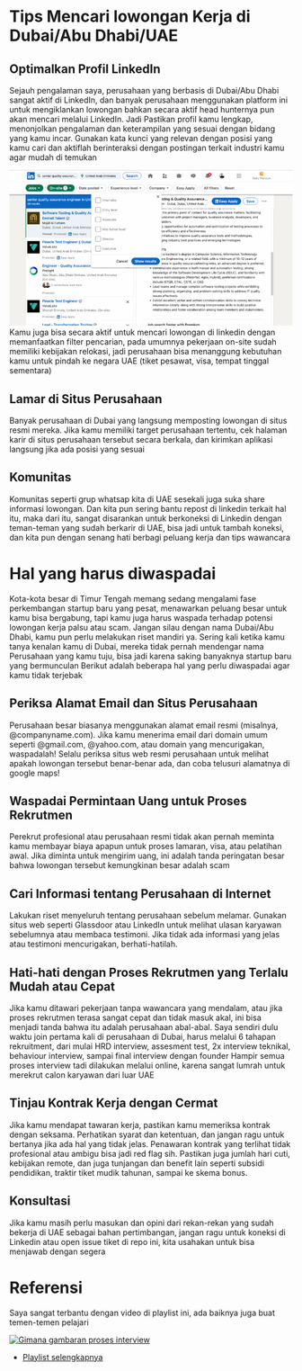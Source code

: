 # Tips Mencari lowongan Kerja di Dubai/Abu Dhabi/UAE

## Optimalkan Profil LinkedIn
Sejauh pengalaman saya, perusahaan yang berbasis di Dubai/Abu Dhabi sangat aktif di LinkedIn, dan banyak perusahaan menggunakan platform ini untuk mengiklankan lowongan bahkan secara aktif head hunternya pun akan mencari melalui LinkedIn. 
Jadi Pastikan profil kamu lengkap, menonjolkan pengalaman dan keterampilan yang sesuai dengan bidang yang kamu incar. Gunakan kata kunci yang relevan dengan posisi yang kamu cari dan aktiflah berinteraksi dengan postingan terkait industri kamu agar mudah di temukan

![lowongan linkedin](linkedin-lowongan.gif "Lowongan Linkedin")
Kamu juga bisa secara aktif untuk mencari lowongan di linkedin dengan memanfaatkan filter pencarian, pada umumnya pekerjaan on-site sudah memiliki kebijakan relokasi, jadi perusahaan bisa menanggung kebutuhan kamu untuk pindah ke negara UAE (tiket pesawat, visa, tempat tinggal sementara)

## Lamar di Situs Perusahaan
Banyak perusahaan di Dubai yang langsung memposting lowongan di situs resmi mereka. Jika kamu memiliki target perusahaan tertentu, cek halaman karir di situs perusahaan tersebut secara berkala, dan kirimkan aplikasi langsung jika ada posisi yang sesuai


## Komunitas
Komunitas seperti grup whatsap kita di UAE sesekali juga suka share informasi lowongan. Dan kita pun sering bantu repost di linkedin terkait hal itu, maka dari itu, sangat disarankan untuk berkoneksi di Linkedin dengan teman-teman yang sudah berkarir di UAE, bisa jadi untuk tambah koneksi, dan kita pun dengan senang hati berbagi peluang kerja dan tips wawancara



# Hal yang harus diwaspadai

Kota-kota besar di Timur Tengah memang sedang mengalami fase perkembangan startup baru yang pesat, menawarkan peluang besar untuk kamu bisa bergabung, tapi kamu juga harus waspada terhadap potensi lowongan kerja palsu atau scam. Jangan silau dengan nama Dubai/Abu Dhabi, kamu pun perlu melakukan riset mandiri ya. Sering kali ketika kamu tanya kenalan kamu di Dubai, mereka tidak pernah mendengar nama Perusahaan yang kamu tuju, bisa jadi karena saking banyaknya startup baru yang bermunculan
Berikut adalah beberapa hal yang perlu diwaspadai agar kamu tidak terjebak

## Periksa Alamat Email dan Situs Perusahaan
Perusahaan besar biasanya menggunakan alamat email resmi (misalnya, @companyname.com). Jika kamu menerima email dari domain umum seperti @gmail.com, @yahoo.com, atau domain yang mencurigakan, waspadalah!
Selalu periksa situs web resmi perusahaan untuk melihat apakah lowongan tersebut benar-benar ada, dan coba telusuri alamatnya di google maps!

## Waspadai Permintaan Uang untuk Proses Rekrutmen
Perekrut profesional atau perusahaan resmi tidak akan pernah meminta kamu membayar biaya apapun untuk proses lamaran, visa, atau pelatihan awal. Jika diminta untuk mengirim uang, ini adalah tanda peringatan besar bahwa lowongan tersebut kemungkinan besar adalah scam

## Cari Informasi tentang Perusahaan di Internet
Lakukan riset menyeluruh tentang perusahaan sebelum melamar. Gunakan situs web seperti Glassdoor atau LinkedIn untuk melihat ulasan karyawan sebelumnya atau membaca testimoni. Jika tidak ada informasi yang jelas atau testimoni mencurigakan, berhati-hatilah.

## Hati-hati dengan Proses Rekrutmen yang Terlalu Mudah atau Cepat
Jika kamu ditawari pekerjaan tanpa wawancara yang mendalam, atau jika proses rekrutmen terasa sangat cepat dan tidak masuk akal, ini bisa menjadi tanda bahwa itu adalah perusahaan abal-abal. 
Saya sendiri dulu waktu join pertama kali di perusahaan di Dubai, harus melalui 6 tahapan rekruitment, dari mulai HRD interview, assesment test, 2x interview teknikal, behaviour interview, sampai final interview dengan founder
Hampir semua proses interview tadi dilakukan melalui online, karena sangat lumrah untuk merekrut calon karyawan dari luar UAE

## Tinjau Kontrak Kerja dengan Cermat
Jika kamu mendapat tawaran kerja, pastikan kamu memeriksa kontrak dengan seksama. Perhatikan syarat dan ketentuan, dan jangan ragu untuk bertanya jika ada hal yang tidak jelas. Penawaran kontrak yang terlihat tidak profesional atau ambigu bisa jadi red flag sih.
Pastikan juga jumlah hari cuti, kebijakan remote, dan juga tunjangan dan benefit lain seperti subsidi pendidikan, traktir tiket mudik tahunan, sampai ke skema bonus.

## Konsultasi
Jika kamu masih perlu masukan dan opini dari rekan-rekan yang sudah bekerja di UAE sebagai bahan pertimbangan, jangan ragu untuk koneksi di Linkedin atau open issue tiket di repo ini, kita usahakan untuk bisa menjawab dengan segera


# Referensi
Saya sangat terbantu dengan video di playlist ini, ada baiknya juga buat temen-temen pelajari


[![Gimana gambaran proses interview](https://img.youtube.com/vi/gczDiFOWLOY/0.jpg)](https://youtu.be/gczDiFOWLOY)

- [Playlist selengkapnya](https://youtube.com/playlist?list=PLa-5UV8aqJHOzBM5RR06ImD7ma53XDKZh&si=za81cuB8bKGYT63i)